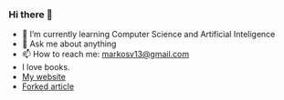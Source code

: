 ### Hi there 👋
- 🌱 I’m currently learning Computer Science and Artificial Inteligence
- 💬 Ask me about anything
- 📫 How to reach me: markosv13@gmail.com
- I love books.
- [My website](https://kosibamarcin.github.io/)
- [Forked article](https://github.com/kosibamarcin/SimSiam-TF)


<!--
**kosibamarcin/kosibamarcin** is a ✨ _special_ ✨ repository because its `README.md` (this file) appears on your GitHub profile.

Here are some ideas to get you started:




